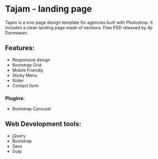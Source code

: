 # Tajam - landing page

Tajam is a one-page design template for agencies built with Photoshop. It includes a clean landing page made of sections. Free PSD released by Aji Darmawan.

## Features:

* Responsive design
* Bootstrap Grid
* Mobile Friendly
* Sticky Menu
* Slider
* Contact form

### Plugins:

* Bootstrap Carousel

## Web Development tools:

* jQuery
* Bootstrap
* Sass
* Gulp
